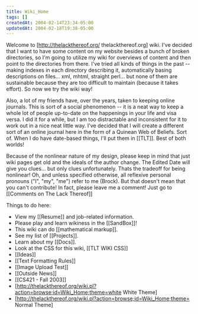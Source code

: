 ```yaml
---
title: Wiki_Home
tags: []
createdAt: 2004-02-14T23:34-05:00
updatedAt: 2004-02-18T19:38-05:00
---
```


Welcome to [http://thelackthereof.org/ thelackthereof.org] wiki. I've decided that I want to have some content on my website besides a bunch of broken directories, so I'm going to utilize my wiki for overviews of content and then point to the directories from there. I've tried all kinds of things in the past -- making indexes in each directory describing it, automatically basing descriptions on files... xml, mhtml, straight perl... but none of them are sustainable because they are too difficult to maintain (because it takes effort). So now we try the wiki way!

Also, a lot of my friends have, over the years, taken to keeping online journals. This is sort of a social phenomenon -- it is a neat way to keep a whole lot of people up-to-date on the happenings in your life and visa versa. I did it for a while, but I am too distractable and inconsistent for it to work out in a nice neat little way. I've decided that I will create a different sort of an online journal here in the form of a Quinean Web of Beliefs. Sort of. When I do have date-based things, I'll put them in [[TLT]]. Best of both worlds!

Because of the nonlinear nature of my design, please keep in mind that just wiki pages get old and the ideals of the author change. The Edited Date will give you clues... but only clues unfortunately. Thats the tradeoff for being nonlinear! Oh, and unless specified otherwise, all reflexive personal pronouns ("I", "my", "me") refer to me (Brock). But that doesn't mean that you can't contribute! In fact, please leave me a comment! Just go to [[Comments on The Lack Thereof]]

Things to do here:
* View my [[Resume]] and job-related information.
* Please play and learn wikiness in the [[SandBox]]!
* This wiki can do [[mathematical markup]].
* See my list of [[Projects]].
* Learn about my [[Docs]].
* Look at the CSS for this wiki, [[TLT WIKI CSS]]
* [[Ideas]]
* [[Text Formatting Rules]]
* [[Image Upload Test]]
* [[Outside News]]
* [[CS421 - Fall 2003]]
* [http://thelackthereof.org/wiki.pl?action=browse;id=Wiki_Home;theme=white White Theme] 
* [http://thelackthereof.org/wiki.pl?action=browse;id=Wiki_Home;theme= Normal Theme]


